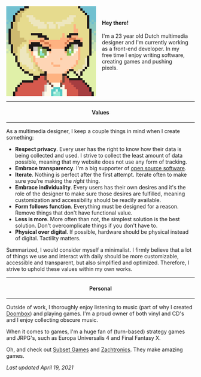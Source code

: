 <div style="display:flex;" class="row-md">
  <img src="/assets/images/happy@6x.png" width="240" height="240" alt="Avatar smiling" />
  <div style="padding:16px">

#### Hey there!

I'm a 23 year old Dutch multimedia designer and I'm currently working as a front-end developer. In my free time I enjoy writing software, creating games and pushing pixels.

  </div>
</div>

---

<h4 align="center">Values</h4>

---

As a multimedia designer, I keep a couple things in mind when I create something:

 - <b>Respect privacy</b>. Every user has the right to know how their data is being collected and used. I strive to collect the least amount of data possible, meaning that my website does not use any form of tracking.
 - <b>Embrace transparency</b>. I'm a big supporter of [open source software](https://github.com/chronoDave).
 - <b>Iterate</b>. Nothing is perfect after the first attempt. Iterate often to make sure you're making the _right_ thing.
 - <b>Embrace individuality</b>. Every users has their own desires and it's the role of the designer to make sure those desires are fulfilled, meaning customization and accessibility should be readily available.
 - <b>Form follows function</b>. Everything must be designed for a reason. Remove things that don't have functional value.
 - <b>Less is more</b>. More often than not, the simplest solution is the best solution. Don't overcomplicate things if you don't have to.
 - <b>Physical over digital</b>. If possible, hardware should be physical instead of digital. Tactility matters.

Summarized, I would consider myself a minimalist. I firmly believe that a lot of things we use and interact with daily should be more customizable, accessible and transparent, but also simplified and optimized. Therefore, I strive to uphold these values within my own works.

---

<h4 align="center">Personal</h4>

---

Outside of work, I thoroughly enjoy listening to music (part of why I created [Doombox](https://github.com/chronoDave/Doombox)) and playing games. I'm a proud owner of both vinyl and CD's and I enjoy collecting obscure music.

When it comes to games, I'm a huge fan of (turn-based) strategy games and JRPG's, such as Europa Universalis 4 and Final Fantasy X.

Oh, and check out [Subset Games](https://subsetgames.com/) and [Zachtronics](http://www.zachtronics.com/). They make amazing games.

<i class="last-updated">Last updated April 19, 2021</i>
